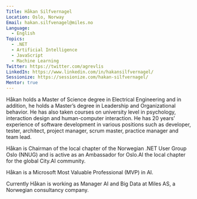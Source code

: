 ```yaml
---
Title: Håkan Silfvernagel
Location: Oslo, Norway
Email: hakan.silfvenagel@miles.no
Language:
  - English
Topics:
  - .NET
  - Artificial Intelligence
  - JavaScript
  - Machine Learning
Twitter: https://twitter.com/agrevlis
LinkedIn: https://www.linkedin.com/in/hakansilfvernagel/
Sessionize: https://sessionize.com/hakan-silfvernagel/
Mentor: true
---
```

Håkan holds a Master of Science degree in Electrical Engineering and in addition, he holds a Master’s degree in Leadership and Organizational behavior. He has also taken courses on university level in psychology, interaction design and human-computer interaction. He has 20 years’ experience of software development in various positions such as developer, tester, architect, project manager, scrum master, practice manager and team lead. 

Håkan is Chairman of the local chapter of the Norwegian .NET User Group Oslo (NNUG) and is active as an Ambassador for Oslo.AI the local chapter for the global City.AI community. 

Håkan is a Microsoft Most Valuable Professional (MVP) in AI. 

Currently Håkan is working as Manager AI and Big Data at Miles AS, a Norwegian consultancy company.


